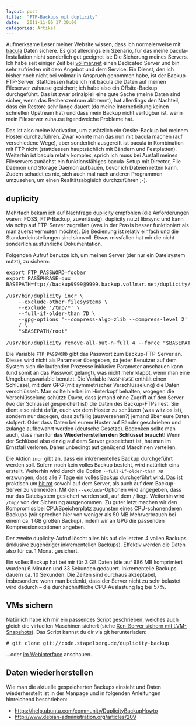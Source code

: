 ```yaml
---
layout: post
title:  "FTP-Backups mit duplicity"
date:   2011-11-06 17:30:00
categories: Artikel
---
```



<p>
Aufmerksame Leser meiner Website wissen, dass ich normalerweise mit <a
href="http://www.bacula.org/">bacula</a> Daten sichere. Es gibt allerdings ein
Szenario, für das meine bacula-Installation nicht sonderlich gut geeignet ist:
Die Sicherung meines Servers. Ich habe seit einiger Zeit bei <a
href="http://www.vollmar.net/">vollmar.net</a> einen Dedicated Server und bin
sehr zufrieden mit dem Angebot und dem Service. Ein Dienst, den ich bisher noch
nicht bei vollmar in Anspruch genommen habe, ist der Backup-FTP-Server.
Stattdessen habe ich mit bacula die Daten auf meinen Fileserver zuhause
gesichert; ich habe also ein Offsite-Backup durchgeführt. Das ist zwar
prinzipiell eine gute Sache (meine Daten sind sicher, wenn das Rechenzentrum
abbrennt), hat allerdings den Nachteil, dass ein Restore sehr lange dauert (da
meine Internetleitung keinen schnellen Upstream hat) und dass mein Backup nicht
verfügbar ist, wenn mein Fileserver zuhause irgendwelche Probleme hat.
</p>

<p>
Das ist also meine Motivation, um zusätzlich ein Onsite-Backup bei meinem
Hoster durchzuführen. Zwar könnte man das nun mit bacula machen (auf
verschiedene Wege), aber sonderlich ausgereift ist bacula in Kombination mit
FTP nicht (stattdessen hauptsächlich mit Bändern und Festplatten). Weiterhin
ist bacula relativ komplex, sprich ich muss bei Ausfall meines Fileservers
zunächst ein funktionsfähiges bacula-Setup mit Director, File Daemon und
Storage Daemon aufbauen, bevor ich Dateien retten kann. Zudem schadet es nie,
sich auch mal nach anderen Programmen umzusehen, um einen Realitätsabgleich
durchzuführen ;-).
</p>

<h2>duplicity</h2>

<p>
Mehrfach bekam ich auf Nachfrage <a
href="http://duplicity.nongnu.org/">duplicity</a> empfohlen (die Anforderungen
waren: FOSS, FTP-Backup, zuverlässig). duplicity nutzt librsync und kann via
ncftp auf FTP-Server zugreifen (was in der Praxis besser funktioniert als man
zuerst vermuten möchte). Die Bedienung ist relativ einfach und
die Standardeinstellungen sind sinnvoll. Etwas missfallen hat mir die nicht
sonderlich ausführliche Dokumentation.
</p>

<p>
Folgenden Aufruf benutze ich, um meinen Server (der nur ein Dateisystem nutzt),
zu sichern:
</p>

<pre>
export FTP_PASSWORD=foobar
export PASSPHRASE=qux
BASEPATH=ftp://backup9999@9999.backup.vollmar.net/duplicity/

/usr/bin/duplicity incr \
	--exclude-other-filesystems \
	--exclude '/tmp/*' \
	--full-if-older-than 7D \
	--gpg-options '--compress-algo=zlib --compress-level 2' \
	/ \
	"$BASEPATH/root"

/usr/bin/duplicity remove-all-but-n-full 4 --force "$BASEPATH/root"
</pre>

<p>
Die Variable <code>FTP_PASSWORD</code> gibt das Passwort zum Backup-FTP-Server
an. Dieses wird nicht als Parameter übergeben, da jeder Benutzer auf dem System
sich die laufenden Prozesse inklusive Parameter anschauen kann (und somit an
das Passwort gelangt), was nicht mehr klappt, wenn man eine Umgebungsvariable
benutzt. Die Variable <code>PASSPHRASE</code> enthält einen Schlüssel, mit dem
GPG (mit symmetrischer Verschlüsselung) die Daten verschlüsselt. Man sollte
hierbei im Hinterkopf behalten, wogegen die Verschlüsselung schützt: Davor,
dass jemand ohne Zugriff auf den Server (wo der Schlüssel gespeichert ist) die
Daten des Backup-FTPs liest. Sie dient also nicht dafür, euch vor dem Hoster zu
schützen (was witzlos ist), sondern nur dagegen, dass zufällig (ausversehen?)
jemand über eure Daten stolpert. Oder dass Daten bei eurem Hoster auf Bänder
geschrieben und zulange aufbewahrt werden (deutsche Gesetze). Bedenken sollte
man auch, dass man für <strong>das Wiederherstellen den Schlüssel
braucht</strong>! Wenn der Schlüssel also einzig auf dem Server gespeichert
ist, hat man im Ernstfall verloren. Daher unbedingt auf genügend Maschinen
verteilen.
</p>

<p>
Die Aktion <code>incr</code> gibt an, dass ein inkrementelles Backup
durchgeführt werden soll. Sofern noch kein volles Backup besteht, wird
natürlich eins erstellt. Weiterhin wird durch die Option
<code>--full-if-older-than 7D</code> erzwungen, dass alle 7 Tage ein volles
Backup durchgeführt wird. Das ist praktisch um <a
href="http://en.wikipedia.org/wiki/Bit_rot">bit rot</a> sowohl auf dem Server,
als auch auf dem Backup-Server zu vermeiden. Mit den
<code>--exclude</code>-Optionen wird angegeben, dass nur das Dateisystem
gesichert werden soll, auf dem <code>/</code> liegt. Weiterhin wird
<code>/tmp/</code> von der Sicherung ausgenommen. Zu guter letzt machen wir den
Kompromiss bei CPU/Speicherplatz zugunsten eines CPU-schonenderen Backups (wir
sprechen hier von weniger als 50 MB Mehrverbrauch bei einem ca. 1 GB großen
Backup), indem wir an GPG die passenden Kompressionsoptionen angeben.
</p>

<p>
Der zweite duplicity-Aufruf löscht alles bis auf die letzten 4 vollen Backups
(inklusive zugehöriger inkrementellen Backups). Effektiv werden die Daten also
für ca. 1 Monat gesichert.
</p>

<p>
Ein volles Backup hat bei mir für 3 GB Daten (die auf 986 MB komprimiert
wurden) 6 Minuten und 33 Sekunden gedauert. Inkrementelle Backups dauern ca. 10
Sekunden. Die Zeiten sind durchaus akzeptabel, insbesondere wenn man bedenkt,
dass der Server nicht zu sehr belastet wird dadurch – die durchschnittliche
CPU-Auslastung lag bei 57%.
</p>

<h2>VMs sichern</h2>

<p>
Natürlich habe ich mir ein passendes Script geschrieben, welches auch gleich
die virtuellen Maschinen sichert (siehe <a
href="/Artikel/xen_lvm_snapshot">Xen-Server sichern mit LVM-Snapshots</a>). Das
Script kannst du dir via git herunterladen:
</p>
<pre>
# git clone git://code.stapelberg.de/duplicity-backup
</pre>
<p>
…oder <a href="http://code.stapelberg.de/git/duplicity-backup">im
Webinterface</a> anschauen.
</p>

<h2>Daten wiederherstellen</h2>

<p>
Wie man die aktuelle gespeicherten Backups einsieht und Daten wiederherstellt
ist in der Manpage und in folgenden Anleitungen hinreichend beschrieben:
</p>

<ul>
<li><a href="https://help.ubuntu.com/community/DuplicityBackupHowto">https://help.ubuntu.com/community/DuplicityBackupHowto</a></li>
<li><a href="http://www.debian-administration.org/articles/209">http://www.debian-administration.org/articles/209</a></li>
</ul>
